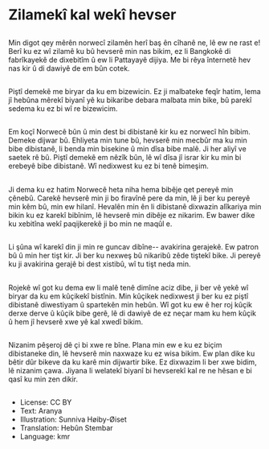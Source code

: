 # Zilamekî kal wekî hevser

##
Min digot qey mêrên norwecî zilamên herî baş ên cîhanê ne, lê ew ne rast e! Berî ku ez wî zilamê ku bû hevserê min nas bikim, ez li Bangkokê di fabrîkayekê de dixebitîm û ew li Pattayayê dijiya. Me bi rêya înternetê hev nas kir û di dawiyê de em bûn cotek.

##
Piştî demekê me biryar da ku em bizewicin. Ez ji malbateke feqîr hatim, lema jî hebûna mêrekî biyanî yê ku bikaribe debara malbata min bike, bû parekî sedema ku ez bi wî re bizewicim.

##
Em koçî Norwecê bûn û min dest bi dibistanê kir ku ez norwecî hîn bibim. Demeke dijwar bû. Ehliyeta min tune bû, hevserê min mecbûr ma ku min bibe dibistanê, li benda min bisekine û min dîsa bibe malê. Ji her aliyî ve saetek rê bû. Piştî demekê em nêzîk bûn, lê wî dîsa jî israr kir ku min bi erebeyê bibe dibistanê. Wî nedixwest ku ez bi tenê bimeşim.

##
Ji dema ku ez hatim Norwecê heta niha hema bibêje qet pereyê min çênebû. Carekê hevserê min ji bo firavînê pere da min, lê ji ber ku pereyê min kêm bû, min ew hilanî. Hevalên min ên li dibistanê dixwazin alîkariya min bikin ku ez karekî bibînim, lê hevserê min dibêje ez nikarim. Ew bawer dike ku xebitîna wekî paqijkerekê ji bo min ne maqûl e.

##
Li şûna wî karekî din ji min re guncav dibîne-- avakirina gerajekê. Ew patron bû û min her tişt kir. Ji ber ku nexweş bû nikaribû zêde tiştekî bike. Ji pereyê ku ji avakirina gerajê bi dest xistibû, wî tu tişt neda min.

##
Rojekê wî got ku dema ew li malê tenê dimîne aciz dibe, ji ber vê yekê wî biryar da ku em kûçikekî bistînin. Min kûçikek nedixwest ji ber ku ez piştî dibistanê diwestiyam û spartekên min hebûn. Wî got ku ew ê her roj kûçik derxe derve û kûçik bibe gerê, lê di dawiyê de ez neçar mam ku hem kûçik û hem jî hevserê xwe yê kal xwedî bikim.

##
Nizanim pêşeroj dê çi bi xwe re bîne. Plana min ew e ku ez biçim dibistaneke din, lê hevserê min naxwaze ku ez wisa bikim. Ew plan dike ku bêtir dûr bikeve da ku karê min dijwartir bike. Ez dixwazim li ber xwe bidim, lê nizanim çawa. Jiyana li welatekî biyanî bi hevserekî kal re ne hêsan e bi qasî ku min zen dikir.

##
* License: CC BY
* Text: Aranya
* Illustration: Sunniva Høiby-Øiset
* Translation: Hebûn Stembar
* Language: kmr
